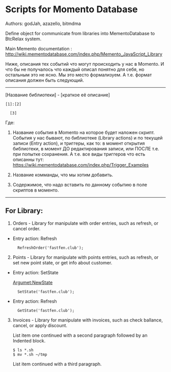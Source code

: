 # Scripts for Momento Database

Authors: godJah, azazello, bitmdma

Define object for communicate from libraries into MementoDatabase to BtcRelax system.

Main Memento documentation : http://wiki.mementodatabase.com/index.php/Memento_JavaScript_Library

Ниже, описания тех событий что могут происходить у нас в Momento. И что бы не получалось что каждый описал понятно для себя, но остальным это не ясно. Мы это место формализуем. А т.е. формат описания должен быть следующий.

---------------------------------------------
[Название библиотеки] - [краткое её описание]

	[1]:[2]
	
	  [3]
	 
Где:
1. Название события в Momento на которое будет наложен скрипт. События у нас бывают, по библиотеке (Library actions) и по текущей записи (Entry action), и триггеры, как то: в момент открытия библиотеки, в момент ДО редактирования записи, или ПОСЛЕ т.е. при попытке сохранения. А т.е. все виды триггеров что есть описанны тут: https://wiki.mementodatabase.com/index.php/Trigger_Examples

2. Название комманды, что мы хотим добавить.
3. Содержимое, что надо вставить по данному событию в поле скриптов в моменто.

---------------------------------------------
## For Library:

1. Orders - Library for manipulate with order entries, such as refresh, or cancel order. 
+ Entry action: Refresh 
	
		RefreshOrder('fastfen.club');
	

2. Points - Library for manipulate with points entries, such as refresh, or set new point state, or get info about customer.
+ Entry action: SetState 

	[Argumet:NewState]: /Lists/NewState.items.csv "Argumet: NewState"
	[Argumet:NewState]

		SetState('fastfen.club');
		

+ Entry action: Refresh

		GetState('fastfen.club');

3.  Invoices - Library for manipulate with invoices, such as check ballance, cancel, or apply discount.

    List item one continued with a second paragraph followed by an
    Indented block.

        $ ls *.sh
        $ mv *.sh ~/tmp

    List item continued with a third paragraph.


